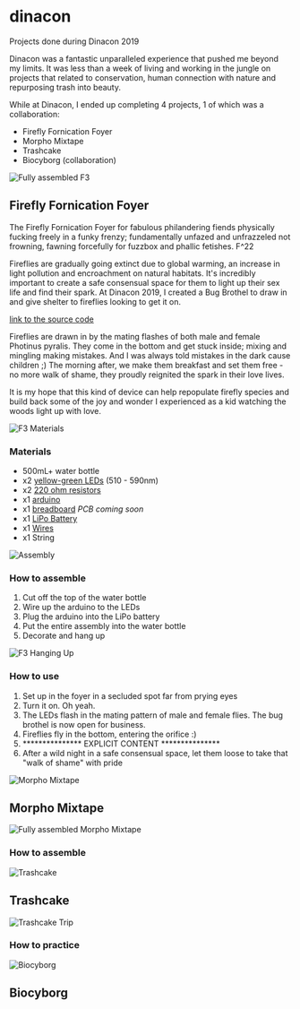 # dinacon
Projects done during Dinacon 2019

Dinacon was a fantastic unparalleled experience that pushed me beyond my limits. It was less than a week of living and working in the jungle on projects that related to conservation, human connection with nature and repurposing trash into beauty.

While at Dinacon, I ended up completing 4 projects, 1 of which was a collaboration:

* Firefly Fornication Foyer
* Morpho Mixtape
* Trashcake
* Biocyborg (collaboration)

![Fully assembled F3]()

## Firefly Fornication Foyer
The Firefly Fornication Foyer for fabulous philandering fiends physically fucking freely in a funky frenzy; fundamentally unfazed and unfrazzeled not frowning, fawning forcefully for fuzzbox and phallic fetishes. F^22  

Fireflies are gradually going extinct due to global warming, an increase in light pollution and encroachment on natural habitats. It's incredibly important to create a safe consensual space for them to light up their sex life and find their spark. At Dinacon 2019, I created a Bug Brothel to draw in and give shelter to fireflies looking to get it on.  

[link to the source code]()

Fireflies are drawn in by the mating flashes of both male and female Photinus pyralis. They come in the bottom and get stuck inside; mixing and mingling making mistakes. And I was always told mistakes in the dark cause children ;) The morning after, we make them breakfast and set them free - no more walk of shame, they proudly reignited the spark in their love lives. 

It is my hope that this kind of device can help repopulate firefly species and build back some of the joy and wonder I experienced as a kid watching the woods light up with love.

![F3 Materials]()

### Materials
* 500mL+ water bottle
* x2 [yellow-green LEDs](https://www.amazon.com/Transparent-Lighting-Electronics-Components-Emitting/dp/B01AUI4VVA) (510 - 590nm)
* x2 [220 ohm resistors](https://www.amazon.com/Yohii-Metal-Oxide-Resistor-50pcs/dp/B07C17B5NX)
* x1 [arduino](https://www.amazon.com/ELEGOO-Board-ATmega328P-ATMEGA16U2-Compliant/dp/B01EWOE0UU/)
* x1 [breadboard](https://www.amazon.com/Qunqi-point-Experiment-Breadboard-5-5×8-2×0-85cm/dp/B0135IQ0ZC/) *PCB coming soon*
* x1 [LiPo Battery](https://www.amazon.com/Anker-PowerCore-Ultra-Compact-High-Speed-Technology/dp/B01CU1EC6Y/)
* x1 [Wires](https://www.amazon.com/StrivedayTM-Flexible-Silicone-electronic-electrics/dp/B01KQ2JNLI/)
* x1 String

![Assembly]()

### How to assemble
1. Cut off the top of the water bottle
2. Wire up the arduino to the LEDs
3. Plug the arduino into the LiPo battery
4. Put the entire assembly into the water bottle
5. Decorate and hang up

![F3 Hanging Up]()

### How to use
1. Set up in the foyer in a secluded spot far from prying eyes
2. Turn it on. Oh yeah.
3. The LEDs flash in the mating pattern of male and female flies. The bug brothel is now open for business.
4. Fireflies fly in the bottom, entering the orifice :)
5. *************** EXPLICIT CONTENT ***************
6. After a wild night in a safe consensual space, let them loose to take that "walk of shame" with pride

![Morpho Mixtape]()

## Morpho Mixtape

![Fully assembled Morpho Mixtape]()

### How to assemble

![Trashcake]()

## Trashcake

![Trashcake Trip]()

### How to practice

![Biocyborg]()

## Biocyborg

